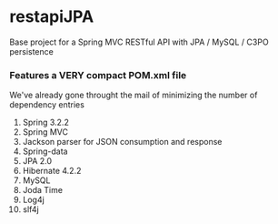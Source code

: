 restapiJPA
============

Base project for a Spring MVC RESTful API with JPA / MySQL / C3PO persistence

<h3>Features a VERY compact POM.xml file</h3>
<p>We've already gone throught the mail of minimizing the number of dependency entries</p>

<ol>
  <li>Spring 3.2.2</li>
  <li>Spring MVC</li>
  <li>Jackson parser for JSON consumption and response</li>
  <li>Spring-data</li>
  <li>JPA 2.0</li>
  <li>Hibernate 4.2.2</li>
  <li>MySQL</li>
  <li>Joda Time</li>
  <li>Log4j</li>
  <li>slf4j</li>
</ol>

